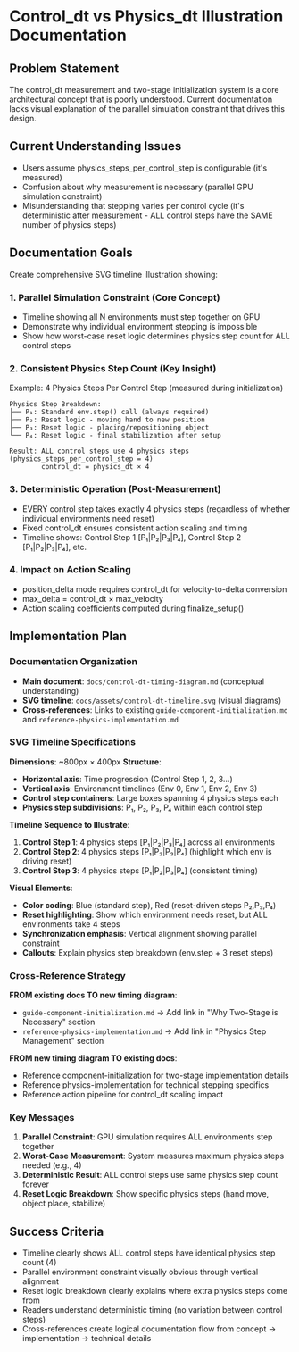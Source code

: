 # Control_dt vs Physics_dt Illustration Documentation

## Problem Statement

The control_dt measurement and two-stage initialization system is a core architectural concept that is poorly understood. Current documentation lacks visual explanation of the parallel simulation constraint that drives this design.

## Current Understanding Issues

- Users assume physics_steps_per_control_step is configurable (it's measured)
- Confusion about why measurement is necessary (parallel GPU simulation constraint)
- Misunderstanding that stepping varies per control cycle (it's deterministic after measurement - ALL control steps have the SAME number of physics steps)

## Documentation Goals

Create comprehensive SVG timeline illustration showing:

### 1. Parallel Simulation Constraint (Core Concept)
- Timeline showing all N environments must step together on GPU
- Demonstrate why individual environment stepping is impossible
- Show how worst-case reset logic determines physics step count for ALL control steps

### 2. Consistent Physics Step Count (Key Insight)
Example: 4 Physics Steps Per Control Step (measured during initialization)
```
Physics Step Breakdown:
├── P₁: Standard env.step() call (always required)
├── P₂: Reset logic - moving hand to new position
├── P₃: Reset logic - placing/repositioning object
└── P₄: Reset logic - final stabilization after setup

Result: ALL control steps use 4 physics steps (physics_steps_per_control_step = 4)
        control_dt = physics_dt × 4
```

### 3. Deterministic Operation (Post-Measurement)
- EVERY control step takes exactly 4 physics steps (regardless of whether individual environments need reset)
- Fixed control_dt ensures consistent action scaling and timing
- Timeline shows: Control Step 1 [P₁|P₂|P₃|P₄], Control Step 2 [P₁|P₂|P₃|P₄], etc.

### 4. Impact on Action Scaling
- position_delta mode requires control_dt for velocity-to-delta conversion
- max_delta = control_dt × max_velocity
- Action scaling coefficients computed during finalize_setup()

## Implementation Plan

### Documentation Organization
- **Main document**: `docs/control-dt-timing-diagram.md` (conceptual understanding)
- **SVG timeline**: `docs/assets/control-dt-timeline.svg` (visual diagrams)
- **Cross-references**: Links to existing `guide-component-initialization.md` and `reference-physics-implementation.md`

### SVG Timeline Specifications
**Dimensions**: ~800px × 400px
**Structure**:
- **Horizontal axis**: Time progression (Control Step 1, 2, 3...)
- **Vertical axis**: Environment timelines (Env 0, Env 1, Env 2, Env 3)
- **Control step containers**: Large boxes spanning 4 physics steps each
- **Physics step subdivisions**: P₁, P₂, P₃, P₄ within each control step

**Timeline Sequence to Illustrate**:
1. **Control Step 1**: 4 physics steps [P₁|P₂|P₃|P₄] across all environments
2. **Control Step 2**: 4 physics steps [P₁|P₂|P₃|P₄] (highlight which env is driving reset)
3. **Control Step 3**: 4 physics steps [P₁|P₂|P₃|P₄] (consistent timing)

**Visual Elements**:
- **Color coding**: Blue (standard step), Red (reset-driven steps P₂,P₃,P₄)
- **Reset highlighting**: Show which environment needs reset, but ALL environments take 4 steps
- **Synchronization emphasis**: Vertical alignment showing parallel constraint
- **Callouts**: Explain physics step breakdown (env.step + 3 reset steps)

### Cross-Reference Strategy
**FROM existing docs TO new timing diagram**:
- `guide-component-initialization.md` → Add link in "Why Two-Stage is Necessary" section
- `reference-physics-implementation.md` → Add link in "Physics Step Management" section

**FROM new timing diagram TO existing docs**:
- Reference component-initialization for two-stage implementation details
- Reference physics-implementation for technical stepping specifics
- Reference action pipeline for control_dt scaling impact

### Key Messages
1. **Parallel Constraint**: GPU simulation requires ALL environments step together
2. **Worst-Case Measurement**: System measures maximum physics steps needed (e.g., 4)
3. **Deterministic Result**: ALL control steps use same physics step count forever
4. **Reset Logic Breakdown**: Show specific physics steps (hand move, object place, stabilize)

## Success Criteria

- Timeline clearly shows ALL control steps have identical physics step count (4)
- Parallel environment constraint visually obvious through vertical alignment
- Reset logic breakdown clearly explains where extra physics steps come from
- Readers understand deterministic timing (no variation between control steps)
- Cross-references create logical documentation flow from concept → implementation → technical details
